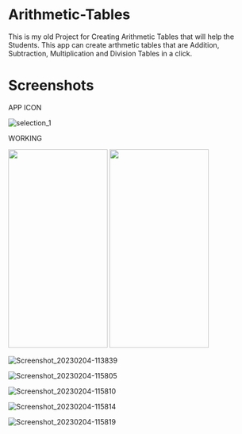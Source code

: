 # Arithmetic-Tables
This is my old Project for Creating Arithmetic Tables that will help the Students. This app can create arthmetic tables that are Addition, Subtraction, Multiplication and Division Tables in a click.

# Screenshots

APP ICON

![selection_1](https://user-images.githubusercontent.com/121479325/216755716-84c3debd-535c-47c5-9625-6d59d37cbb63.png)

WORKING

<img src="https://user-images.githubusercontent.com/121479325/216755630-64ee0a5c-9fcd-465b-9b15-3b41877db5f6.jpg" width="200" height="400">
<img src="https://user-images.githubusercontent.com/121479325/216755630-64ee0a5c-9fcd-465b-9b15-3b41877db5f6.jpg" width="200" height="400">

![Screenshot_20230204-113839](https://user-images.githubusercontent.com/121479325/216755639-a78d8e9a-69c6-4afd-8914-e36a9c3a3622.jpg)

![Screenshot_20230204-115805](https://user-images.githubusercontent.com/121479325/216755674-13fc4e7a-8ba9-4aa0-a2bd-2bee5c6110f6.jpg)

![Screenshot_20230204-115810](https://user-images.githubusercontent.com/121479325/216755683-ffb97906-5937-4e08-a21d-2fefa66e9c82.jpg)

![Screenshot_20230204-115814](https://user-images.githubusercontent.com/121479325/216755688-01d66afd-73cc-403d-8274-447a72b9ad83.jpg)

![Screenshot_20230204-115819](https://user-images.githubusercontent.com/121479325/216755712-0d05d8d9-7153-4ad9-a79c-47208858ff23.jpg)
